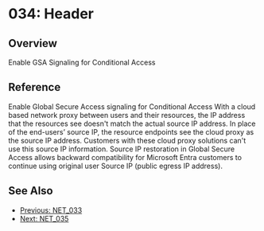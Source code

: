 ﻿# 034: Header
## Overview
Enable GSA Signaling for Conditional Access

## Reference
Enable Global Secure Access signaling for Conditional Access  With a cloud based network proxy between users and their resources, the IP address that the resources see doesn't match the actual source IP address. In place of the end-users’ source IP, the resource endpoints see the cloud proxy as the source IP address. Customers with these cloud proxy solutions can't use this source IP information.  Source IP restoration in Global Secure Access allows backward compatibility for Microsoft Entra customers to continue using original user Source IP (public egress IP address).

## See Also
- [Previous: NET_033](NET_033.md)
- [Next: NET_035](NET_035.md)
